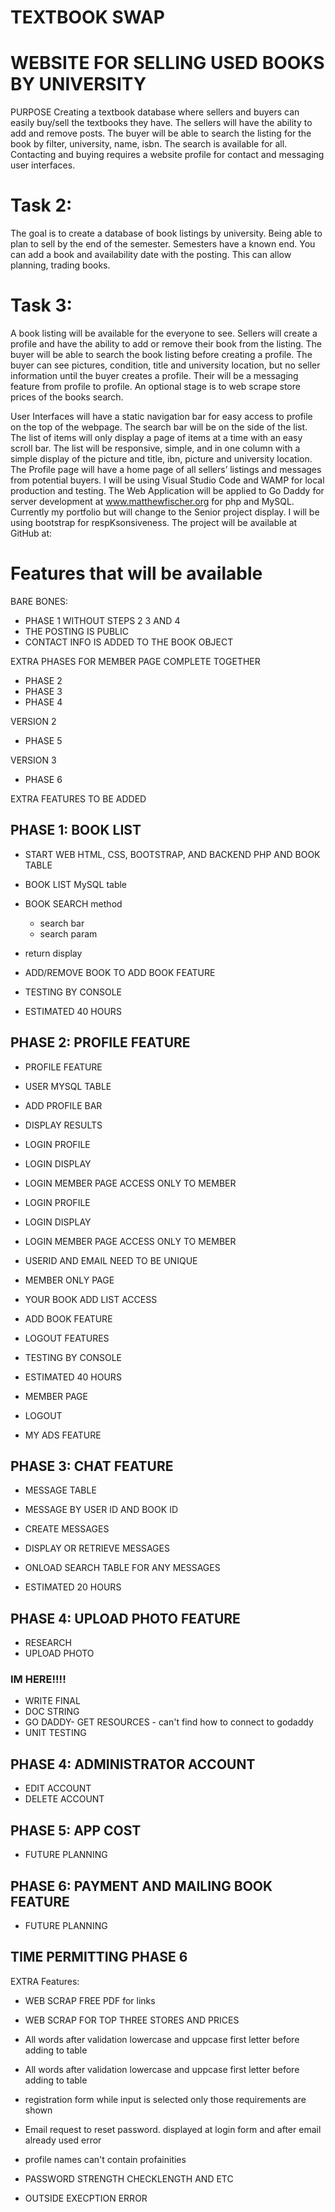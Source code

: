 # TEXTBOOK SWAP



# WEBSITE FOR SELLING USED BOOKS BY UNIVERSITY
PURPOSE
Creating a textbook database where sellers and buyers can easily buy/sell the textbooks they have.    The sellers will have the ability to add and remove posts.  The buyer will be able to search the listing for the book by filter, university, name, isbn.  The search is available for all.  Contacting and buying requires a website profile for contact and messaging user interfaces.  

# Task 2:   
The goal is to create a database of book listings by university.  Being able to plan to sell by the end of the semester.  Semesters have a known end.  You can add a book and availability date with the posting.  This can allow planning, trading books.

# Task 3:   
A book listing will be available for the everyone to see.  Sellers will create a profile and have the ability to add or remove their book from the listing.  The buyer will be able to search the book listing before creating a profile.  The buyer can see pictures, condition, title and university location, but no seller information until the buyer creates a profile.  Their will be a messaging feature from profile to profile.  An optional stage is to web scrape store prices of the books search. 

User Interfaces will have a static navigation bar for easy access to profile on the top of the webpage. The search bar will be on the side of the list.  The list of items will only display a page of items at a time with an easy scroll bar.  The list will be responsive, simple, and in one column with a simple display of the picture and title, ibn, picture and university location.  The Profile page will have a home page of all sellers’ listings and messages from potential buyers.
I will be using Visual Studio Code and WAMP for local production and testing.  The Web Application will be applied to Go Daddy for server development at www.matthewfischer.org for php and MySQL.  Currently my portfolio but will change to the Senior project display.  I will be using bootstrap for respKsonsiveness.  The project will be available at GitHub at:

# Features that will be available
BARE BONES:
-   PHASE 1
WITHOUT STEPS 2 3 AND 4 
-   THE POSTING IS PUBLIC
-   CONTACT INFO IS ADDED TO THE BOOK OBJECT

EXTRA PHASES FOR MEMBER PAGE COMPLETE TOGETHER
-   PHASE 2
-   PHASE 3
-   PHASE 4

VERSION 2
-   PHASE 5

VERSION 3
-   PHASE 6

EXTRA FEATURES TO BE ADDED

## PHASE 1: BOOK LIST

-	START WEB HTML, CSS, BOOTSTRAP, AND BACKEND PHP AND BOOK TABLE
-	BOOK LIST MySQL table
-	BOOK SEARCH method
    -   search bar
    -   search param
-   return display
-	ADD/REMOVE BOOK TO ADD BOOK FEATURE
-   TESTING BY CONSOLE


-	ESTIMATED 40 HOURS

## PHASE 2: PROFILE FEATURE
-	PROFILE FEATURE 
-   USER MYSQL TABLE
-   ADD PROFILE BAR
-   DISPLAY RESULTS

-   LOGIN PROFILE
-   LOGIN DISPLAY
-   LOGIN MEMBER PAGE ACCESS ONLY TO MEMBER

-   LOGIN PROFILE
-   LOGIN DISPLAY
-   LOGIN MEMBER PAGE ACCESS ONLY TO MEMBER
-   USERID AND EMAIL NEED TO BE UNIQUE

-   MEMBER ONLY PAGE
-   YOUR BOOK ADD LIST ACCESS

-   ADD BOOK FEATURE
-   LOGOUT FEATURES

-   TESTING BY CONSOLE
-	ESTIMATED 40 HOURS

-   MEMBER PAGE
-   LOGOUT
-   MY ADS FEATURE

## PHASE 3:  CHAT FEATURE
-   MESSAGE TABLE
-	MESSAGE BY USER ID AND BOOK ID
-   CREATE MESSAGES
-   DISPLAY  OR RETRIEVE MESSAGES
-   ONLOAD SEARCH TABLE FOR ANY MESSAGES

-   ESTIMATED 20 HOURS

## PHASE 4: UPLOAD PHOTO FEATURE
-   RESEARCH 
-   UPLOAD PHOTO 

###  IM HERE!!!!
-   WRITE FINAL
-   DOC STRING
-   GO DADDY- GET RESOURCES - can't find how to connect to godaddy
-   UNIT TESTING

## PHASE 4: ADMINISTRATOR ACCOUNT
-   EDIT ACCOUNT
-   DELETE ACCOUNT

## PHASE 5:  APP COST
- FUTURE PLANNING

## PHASE 6:  PAYMENT AND MAILING BOOK FEATURE
- FUTURE PLANNING

## TIME PERMITTING PHASE 6
EXTRA Features:

-	WEB SCRAP FREE PDF for links
-	WEB SCRAP FOR TOP THREE STORES AND PRICES

-   All words after validation lowercase and uppcase first letter before adding to table

-   All words after validation lowercase and uppcase first letter before adding to table
-   registration form while input is selected only those requirements are shown
-   Email request to reset password. displayed at login form and after email already used error
-   profile names can't contain profainities

-   PASSWORD STRENGTH CHECKLENGTH AND ETC
-   OUTSIDE EXECPTION ERROR
